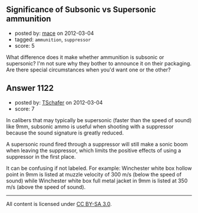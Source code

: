 ## Significance of Subsonic vs Supersonic ammunition

- posted by: [mace](https://stackexchange.com/users/-1/163-mace) on 2012-03-04
- tagged: `ammunition`, `suppressor`
- score: 5

What difference does it make whether ammunition is subsonic or supersonic? I'm not sure why they bother to announce it on their packaging. Are there special circumstances when you'd want one or the other?


## Answer 1122

- posted by: [TSchafer](https://stackexchange.com/users/-1/379-tschafer) on 2012-03-04
- score: 7

In calibers that may typically be supersonic (faster than the speed of sound) like 9mm, subsonic ammo is useful when shooting with a suppressor because the sound signature is greatly reduced.

A supersonic round fired through a suppressor will still make a sonic boom when leaving the suppressor, which limits the positive effects of using a suppressor in the first place.

It can be confusing if not labeled. For example: Winchester white box hollow point in 9mm is listed at muzzle velocity of 300 m/s (below the speed of sound) while Winchester white box full metal jacket in 9mm is listed at 350 m/s (above the speed of sound).



---

All content is licensed under [CC BY-SA 3.0](https://creativecommons.org/licenses/by-sa/3.0/).
